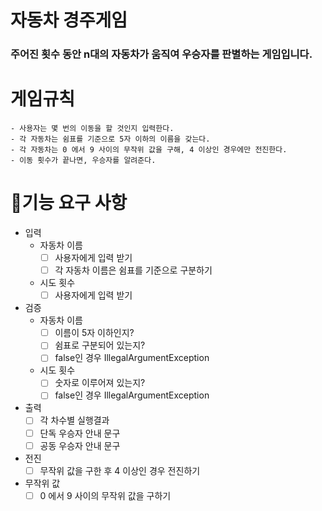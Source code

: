 # 자동차 경주게임
### 주어진 횟수 동안 n대의 자동차가 움직여 우승자를 판별하는 게임입니다.

# 게임규칙
    - 사용자는 몇 번의 이동을 할 것인지 입력한다.
	- 각 자동차는 쉼표를 기준으로 5자 이하의 이름을 갖는다.
	- 각 자동차는 0 에서 9 사이의 무작위 값을 구해, 4 이상인 경우에만 전진한다.
	- 이동 횟수가 끝나면, 우승자를 알려준다.

# 🚀기능 요구 사항

- 입력
    - 자동차 이름
        - [ ] 사용자에게 입력 받기
        - [ ] 각 자동차 이름은 쉼표를 기준으로 구분하기

    - 시도 횟수
        - [ ] 사용자에게 입력 받기

- 검증
    - 자동차 이름
        - [ ] 이름이 5자 이하인지?
        - [ ] 쉼표로 구분되어 있는지?
        - [ ] false인 경우 IllegalArgumentException
    - 시도 횟수
        - [ ] 숫자로 이루어져 있는지?
        - [ ] false인 경우 IllegalArgumentException

- 출력
    - [ ] 각 차수별 실행결과
    - [ ] 단독 우승자 안내 문구
    - [ ] 공동 우승자 안내 문구

- 전진
    - [ ] 무작위 값을 구한 후 4 이상인 경우 전진하기

- 무작위 값
    - [ ] 0 에서 9 사이의 무작위 값을 구하기